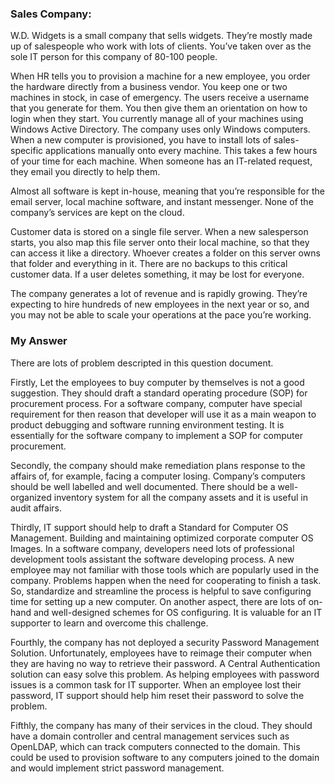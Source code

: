 ### Sales Company:

W.D. Widgets is a small company that sells widgets. They’re mostly made up of salespeople who work with lots of clients. You’ve taken over as the sole IT person for this company of 80-100 people.

When HR tells you to provision a machine for a new employee, you order the hardware directly from a business vendor. You keep one or two machines in stock, in case of emergency. The users receive a username that you generate for them. You then give them an orientation on how to login when they start. You currently manage all of your machines using Windows Active Directory. The company uses only Windows computers. When a new computer is provisioned, you have to install lots of sales-specific applications manually onto every machine. This takes a few hours of your time for each machine. When someone has an IT-related request, they email you directly to help them.

Almost all software is kept in-house, meaning that you’re responsible for the email server, local machine software, and instant messenger. None of the company’s services are kept on the cloud.

Customer data is stored on a single file server. When a new salesperson starts, you also map this file server onto their local machine, so that they can access it like a directory. Whoever creates a folder on this server owns that folder and everything in it. There are no backups to this critical customer data. If a user deletes something, it may be lost for everyone.

The company generates a lot of revenue and is rapidly growing. They’re expecting to hire hundreds of new employees in the next year or so, and you may not be able to scale your operations at the pace you’re working.

### My Answer
There are lots of problem descripted in this question document. 

Firstly, Let the employees to buy computer by themselves is not a good suggestion. They should draft a standard operating procedure (SOP) for procurement process. For a software company, computer have special requirement for then reason that developer will use it as a main weapon to product debugging and software running environment testing. It is essentially for the software company to implement a SOP for computer procurement. 

Secondly, the company should make remediation plans response to the affairs of, for example, facing a computer losing. Company’s computers should be well labelled and well documented. There should be a well-organized inventory system for all the company assets and it is useful in audit affairs.

Thirdly, IT support should help to draft a Standard for Computer OS Management. Building and maintaining optimized corporate computer OS Images. In a software company, developers need lots of professional development tools assistant the software developing process. A new employee may not familiar with those tools which are popularly used in the company. Problems happen when the need for cooperating to finish a task. So, standardize and streamline the process is helpful to save configuring time for setting up a new computer. On another aspect, there are lots of on-hand and well-designed schemes for OS configuring. It is valuable for an IT supporter to learn and overcome this challenge.

Fourthly, the company has not deployed a security Password Management Solution. Unfortunately, employees have to reimage their computer when they are having no way to retrieve their password. A Central Authentication solution can easy solve this problem. As helping employees with password issues is a common task for IT supporter. When an employee lost their password, IT support should help him reset their password to solve the problem.

Fifthly, the company has many of their services in the cloud. They should have a domain controller and central management services such as OpenLDAP, which can track computers connected to the domain. This could be used to provision software to any computers joined to the domain and would implement strict password management.
